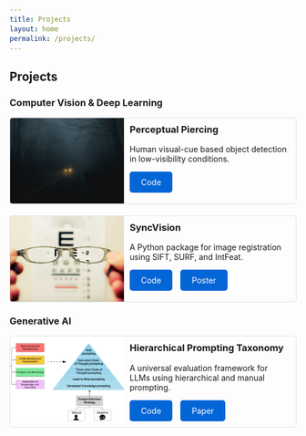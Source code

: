 ```yaml
---
title: Projects
layout: home
permalink: /projects/
---
```


## Projects

### Computer Vision & Deep Learning

<div class="project-preview">
  <img src="/assets/chmyphotography-qI5XixBb6TU-unsplash.jpg" alt="Perceptual Piercing">
  <div class="project-info">
    <h3>Perceptual Piercing</h3>
    <p>Human visual-cue based object detection in low-visibility conditions.</p>
    <a href="https://github.com/ashu1069/Perceptual-Piercing" target="_blank" class="btn">Code</a>
    <!-- <a href="https://arxiv.org/abs/yourpaperid" target="_blank" class="btn">Paper</a> -->
  </div>
</div>

<div class="project-preview">
  <img src="/assets/david-travis-aVvZJC0ynBQ-unsplash.jpg" alt="Syncvision">
  <div class="project-info">
    <h3>SyncVision</h3>
    <p>A Python package for image registration using SIFT, SURF, and IntFeat.</p>
    <a href="https://github.com/ashu1069/MoonMetaSync" target="_blank" class="btn">Code</a>
    <a href="https://docs.google.com/presentation/d/1OlsNJfy8PLWCZIQMYMC-R4MskUJVrBvqDsS9An4IHDA/edit?usp=sharing" target="_blank" class="btn">Poster</a>
  </div>
</div>

### Generative AI

<div class="project-preview">
  <img src="/assets/framework (3)_page-0001.jpg" alt="Hierarchical Prompting Taxonomy">
  <div class="project-info">
    <h3>Hierarchical Prompting Taxonomy</h3>
    <p>A universal evaluation framework for LLMs using hierarchical and manual prompting.</p>
    <a href="https://github.com/devichand579/HPT" target="_blank" class="btn">Code</a>
    <a href="https://arxiv.org/pdf/2406.12644" target="_blank" class="btn">Paper</a>
  </div>
</div>

<!-- <div class="project-preview">
  <img src="/assets/indicmmlu_pro.png" alt="IndicMMLU-Pro">
  <div class="project-info">
    <h3>IndicMMLU-Pro</h3>
    <p>A comprehensive benchmarking dataset across Indic languages.</p>
    <a href="https://github.com/yourusername/indicmmlu-pro" target="_blank" class="btn">Code</a>
    <a href="https://arxiv.org/abs/yourpaperid" target="_blank" class="btn">Paper</a>
  </div>
</div> -->

<!-- <div class="project-preview">
  <img src="/assets/vaccine_prioritization.png" alt="Vaccine Prioritization">
  <div class="project-info">
    <h3>A Data Fusion Pipeline for Vaccine Prioritization</h3>
    <p>An optimization framework to evaluate global immunization funding proposals using epidemiological and country’s characterization via direct and indirect indicators.</p>
    <a href="https://github.com/yourusername/vaccine-prioritization" target="_blank" class="btn">Code</a>
    <a href="https://arxiv.org/abs/yourpaperid" target="_blank" class="btn">Paper</a>
  </div>
</div> -->

<style>
.project-preview {
  display: flex;
  margin-bottom: 20px;
  border: 1px solid #e0e0e0;
  border-radius: 5px;
  overflow: hidden;
}
.project-preview img {
  width: 200px;
  height: 150px;
  object-fit: cover;
}
.project-info {
  padding: 10px;
}
.project-info h3 {
  margin-top: 0;
}
.btn {
  display: inline-block;
  padding: 10px 20px;
  background-color: #0366d6;
  color: white;
  text-decoration: none;
  border-radius: 5px;
  transition: background-color 0.3s ease;
  margin-right: 10px;
}
.btn:hover {
  background-color: #F36B24;
}
</style>
